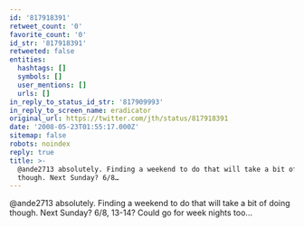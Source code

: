 ```yaml
---
id: '817918391'
retweet_count: '0'
favorite_count: '0'
id_str: '817918391'
retweeted: false
entities:
  hashtags: []
  symbols: []
  user_mentions: []
  urls: []
in_reply_to_status_id_str: '817909993'
in_reply_to_screen_name: eradicator
original_url: https://twitter.com/jth/status/817918391
date: '2008-05-23T01:55:17.000Z'
sitemap: false
robots: noindex
reply: true
title: >-
  @ande2713 absolutely. Finding a weekend to do that will take a bit of doing
  though. Next Sunday? 6/8…
---
```


@ande2713 absolutely. Finding a weekend to do that will take a bit of doing though. Next Sunday? 6/8, 13-14? Could go for week nights too...
